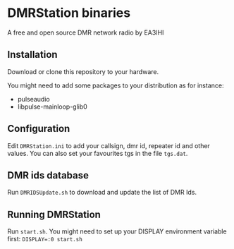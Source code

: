 # DMRStation binaries

A free and open source DMR network radio by EA3IHI

## Installation

Download or clone this repository to your hardware.

You might need to add some packages to your distribution as for instance:

* pulseaudio
* libpulse-mainloop-glib0

## Configuration

Edit `DMRStation.ini` to add your callsign, dmr id, repeater id and other values. You can also set your favourites tgs in the file `tgs.dat`.

## DMR ids database

Run `DMRIDSUpdate.sh` to download and update the list of DMR Ids.



## Running DMRStation

Run `start.sh`. You might need to set up your DISPLAY environment variable first: `DISPLAY=:0 start.sh`


